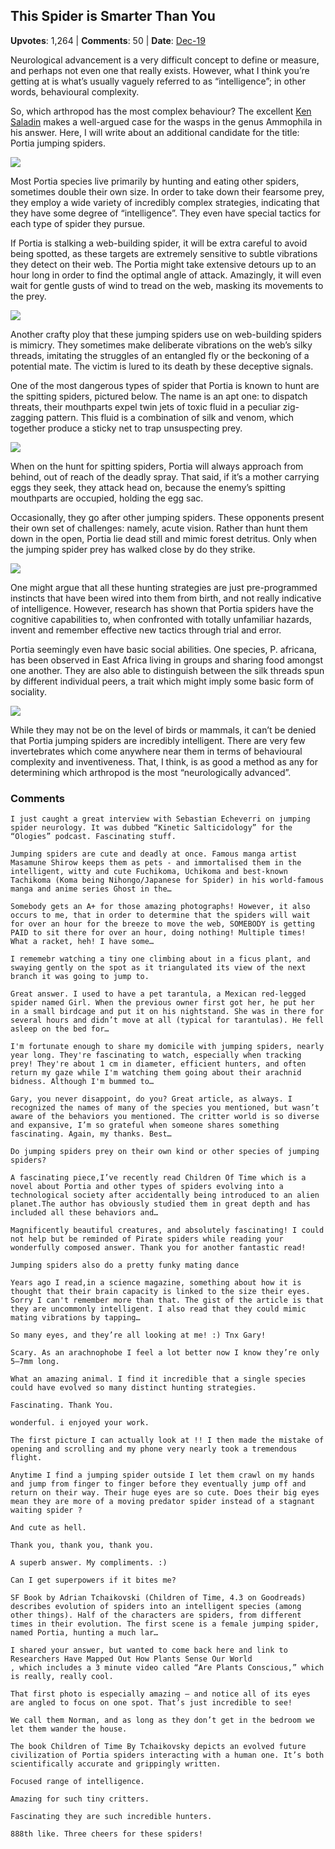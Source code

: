 ## This Spider is Smarter Than You
    
**Upvotes**: 1,264 | **Comments**: 50 | **Date**: [Dec-19](https://www.quora.com/What-is-the-most-neurologically-advanced-group-of-arthropods/answer/Gary-Meaney)

Neurological advancement is a very difficult concept to define or measure, and perhaps not even one that really exists. However, what I think you’re getting at is what’s usually vaguely referred to as “intelligence”; in other words, behavioural complexity.

So, which arthropod has the most complex behaviour? The excellent [Ken Saladin](https://www.quora.com/profile/Ken-Saladin "www.quora.com") makes a well-argued case for the wasps in the genus Ammophila in his answer. Here, I will write about an additional candidate for the title: Portia jumping spiders.

![](https://qph.fs.quoracdn.net/main-qimg-5f520c718c27cda76b48093ad5acf39f-lq)

Most Portia species live primarily by hunting and eating other spiders, sometimes double their own size. In order to take down their fearsome prey, they employ a wide variety of incredibly complex strategies, indicating that they have some degree of “intelligence”. They even have special tactics for each type of spider they pursue.

If Portia is stalking a web-building spider, it will be extra careful to avoid being spotted, as these targets are extremely sensitive to subtle vibrations they detect on their web. The Portia might take extensive detours up to an hour long in order to find the optimal angle of attack. Amazingly, it will even wait for gentle gusts of wind to tread on the web, masking its movements to the prey.

![](https://qph.fs.quoracdn.net/main-qimg-49b881fc8b1366d5d4ede1a3f95aa607-lq)

Another crafty ploy that these jumping spiders use on web-building spiders is mimicry. They sometimes make deliberate vibrations on the web’s silky threads, imitating the struggles of an entangled fly or the beckoning of a potential mate. The victim is lured to its death by these deceptive signals.

One of the most dangerous types of spider that Portia is known to hunt are the spitting spiders, pictured below. The name is an apt one: to dispatch threats, their mouthparts expel twin jets of toxic fluid in a peculiar zig-zagging pattern. This fluid is a combination of silk and venom, which together produce a sticky net to trap unsuspecting prey.

![](https://qph.fs.quoracdn.net/main-qimg-032a789ca5e16b22b85698ac13bde96e-lq)

When on the hunt for spitting spiders, Portia will always approach from behind, out of reach of the deadly spray. That said, if it’s a mother carrying eggs they seek, they attack head on, because the enemy’s spitting mouthparts are occupied, holding the egg sac.

Occasionally, they go after other jumping spiders. These opponents present their own set of challenges: namely, acute vision. Rather than hunt them down in the open, Portia lie dead still and mimic forest detritus. Only when the jumping spider prey has walked close by do they strike.

![](https://qph.fs.quoracdn.net/main-qimg-9d7d5cf5945dbfdb2708a7a820ace6cf-lq)

One might argue that all these hunting strategies are just pre-programmed instincts that have been wired into them from birth, and not really indicative of intelligence. However, research has shown that Portia spiders have the cognitive capabilities to, when confronted with totally unfamiliar hazards, invent and remember effective new tactics through trial and error.

Portia seemingly even have basic social abilities. One species, P. africana, has been observed in East Africa living in groups and sharing food amongst one another. They are also able to distinguish between the silk threads spun by different individual peers, a trait which might imply some basic form of sociality.

![](https://qph.fs.quoracdn.net/main-qimg-79d8706eb3b3b28c3dc5887e90ee8fc0-lq)

While they may not be on the level of birds or mammals, it can’t be denied that Portia jumping spiders are incredibly intelligent. There are very few invertebrates which come anywhere near them in terms of behavioural complexity and inventiveness. That, I think, is as good a method as any for determining which arthropod is the most “neurologically advanced”.

### Comments

```
I just caught a great interview with Sebastian Echeverri on jumping spider neurology. It was dubbed “Kinetic Salticidology” for the “Ologies” podcast. Fascinating stuff.
```

```
Jumping spiders are cute and deadly at once. Famous manga artist Masamune Shirow keeps them as pets - and immortalised them in the intelligent, witty and cute Fuchikoma, Uchikoma and best-known Tachikoma (Koma being Nihongo/Japanese for Spider) in his world-famous manga and anime series Ghost in the…
```

```
Somebody gets an A+ for those amazing photographs! However, it also occurs to me, that in order to determine that the spiders will wait for over an hour for the breeze to move the web, SOMEBODY is getting PAID to sit there for over an hour, doing nothing! Multiple times! What a racket, heh! I have some…
```

```
I rememebr watching a tiny one climbing about in a ficus plant, and swaying gently on the spot as it triangulated its view of the next branch it was going to jump to.
```

```
Great answer. I used to have a pet tarantula, a Mexican red-legged spider named Girl. When the previous owner first got her, he put her in a small birdcage and put it on his nightstand. She was in there for several hours and didn’t move at all (typical for tarantulas). He fell asleep on the bed for…
```

```
I'm fortunate enough to share my domicile with jumping spiders, nearly year long. They're fascinating to watch, especially when tracking prey! They're about 1 cm in diameter, efficient hunters, and often return my gaze while I'm watching them going about their arachnid bidness. Although I'm bummed to…
```

```
Gary, you never disappoint, do you? Great article, as always. I recognized the names of many of the species you mentioned, but wasn’t aware of the behaviors you mentioned. The critter world is so diverse and expansive, I’m so grateful when someone shares something fascinating. Again, my thanks. Best…
```

```
Do jumping spiders prey on their own kind or other species of jumping spiders?
```

```
A fascinating piece,I’ve recently read Children Of Time which is a novel about Portia and other types of spiders evolving into a technological society after accidentally being introduced to an alien planet.The author has obviously studied them in great depth and has included all these behaviors and…
```

```
Magnificently beautiful creatures, and absolutely fascinating! I could not help but be reminded of Pirate spiders while reading your wonderfully composed answer. Thank you for another fantastic read!
```

```
Jumping spiders also do a pretty funky mating dance
```

```
Years ago I read,in a science magazine, something about how it is thought that their brain capacity is linked to the size their eyes. Sorry I can't remember more than that. The gist of the article is that they are uncommonly intelligent. I also read that they could mimic mating vibrations by tapping…
```

```
So many eyes, and they’re all looking at me! :) Tnx Gary!
```

```
Scary. As an arachnophobe I feel a lot better now I know they’re only 5–7mm long.
```

```
What an amazing animal. I find it incredible that a single species could have evolved so many distinct hunting strategies.
```

```
Fascinating. Thank You.
```

```
wonderful. i enjoyed your work.
```

```
The first picture I can actually look at !! I then made the mistake of opening and scrolling and my phone very nearly took a tremendous flight.
```

```
Anytime I find a jumping spider outside I let them crawl on my hands and jump from finger to finger before they eventually jump off and return on their way. Their huge eyes are so cute. Does their big eyes mean they are more of a moving predator spider instead of a stagnant waiting spider ?
```

```
And cute as hell.
```

```
Thank you, thank you, thank you.
```

```
A superb answer. My compliments. :)
```

```
Can I get superpowers if it bites me?
```

```
SF Book by Adrian Tchaikovski (Children of Time, 4.3 on Goodreads) describes evolution of spiders into an intelligent species (among other things). Half of the characters are spiders, from different times in their evolution. The first scene is a female jumping spider, named Portia, hunting a much lar…
```

```
I shared your answer, but wanted to come back here and link to Researchers Have Mapped Out How Plants Sense Our World
, which includes a 3 minute video called “Are Plants Conscious,” which is really, really cool.
```

```
That first photo is especially amazing — and notice all of its eyes are angled to focus on one spot. That’s just incredible to see!
```

```
We call them Norman, and as long as they don’t get in the bedroom we let them wander the house.
```

```
The book Children of Time By Tchaikovsky depicts an evolved future civilization of Portia spiders interacting with a human one. It’s both scientifically accurate and grippingly written.
```

```
Focused range of intelligence.

Amazing for such tiny critters.

Fascinating they are such incredible hunters.
```

```
888th like. Three cheers for these spiders!
```

